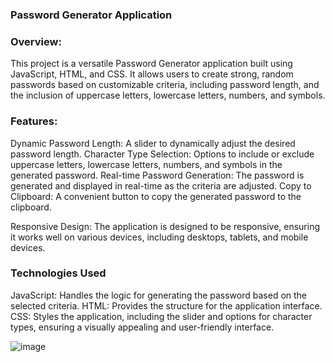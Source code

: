 ### Password Generator Application

### Overview:

This project is a versatile Password Generator application built using JavaScript, HTML, and CSS. It allows users to create strong, random passwords based on customizable criteria, including password length, and the inclusion of uppercase letters, lowercase letters, numbers, and symbols.



### Features:
Dynamic Password Length: A slider to dynamically adjust the desired password length.
Character Type Selection: Options to include or exclude uppercase letters, lowercase letters, numbers, and symbols in the generated password.
Real-time Password Generation: The password is generated and displayed in real-time as the criteria are adjusted.
Copy to Clipboard: A convenient button to copy the generated password to the clipboard.

Responsive Design: The application is designed to be responsive, ensuring it works well on various devices, including desktops, tablets, and mobile devices.

### Technologies Used

JavaScript: Handles the logic for generating the password based on the selected criteria.
HTML: Provides the structure for the application interface.
CSS: Styles the application, including the slider and options for character types, ensuring a visually appealing and user-friendly interface.


![image](https://github.com/user-attachments/assets/4f37e3cb-d089-4140-942f-27a56ebe11d1)

